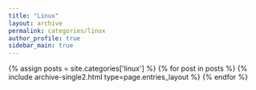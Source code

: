 ```yaml
---
title: "Linux"
layout: archive
permalink: categories/linux
author_profile: true
sidebar_main: true
---
```


{% assign posts = site.categories['linux'] %}
{% for post in posts %} {% include archive-single2.html type=page.entries_layout %} {% endfor %}